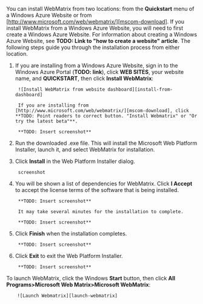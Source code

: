 You can install WebMatrix from two locations: from the **Quickstart** menu of a Windows Azure Website or from [http://www.microsoft.com/web/webmatrix/][mscom-download]. If you install WebMatrix from a Windows Azure Website, you will need to first create a Windows Azure Website. For information about creating a Windows Azure Website, see **TODO: Link to "how to create a website" article**. The following steps guide you through the installation process from either location.

1. If you are installing from a Windows Azure Website, sign in to the Windows Azure Portal (**TODO: link**), click **WEB SITES**, your website name, and **QUICKSTART**, then click **Install WebMatrix**:

		![Install WebMatrix from website dashboard][install-from-dashboard]

		If you are installing from [http://www.microsoft.com/web/webmatrix/][mscom-download], click **TODO: Point readers to correct button. "Install Webmatrix" or "Or try the latest beta"**.

		**TODO: Insert screenshot**

2. Run the downloaded .exe file. This will install the Microsoft Web Platform Installer, launch it, and select WebMatrix for installation.
3. Click **Install** in the Web Platform Installer dialog.

		screenshot

4. You will be shown a list of dependencies for WebMatrix. Click **I Accept** to accept the license terms of the software that is being installed.

		**TODO: Insert screenshot**

		It may take several minutes for the installation to complete.

		**TODO: Insert screenshot**

6. Click **Finish** when the installation completes.

		**TODO: Insert screenshot**

7. Click **Exit** to exit the Web Platform Installer.

		**TODO: Insert screenshot**

To launch WebMatrix, click the Windows **Start** button, then click **All Programs>Microsoft Web Matrix>Microsoft WebMatrix**:

		![Launch Webmatrix][launch-webmatrix]


[mscom-download]: http://www.microsoft.com/web/webmatrix/
[install-from-dashboard]: ./Media/install_webmatrix_from_site_dashboard.jpg
[launch-webmatrix]: ./Media/launch_webmatrix.jpg
